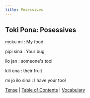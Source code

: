 ```yaml
---
title: Posessives
---
```


## Toki Pona: Posessives

moku mi
: My food

pipi sina
: Your bug

ilo jan
: someone's tool

kili ona
: their fruit

mi jo ilo sina
: I have your tool

[Tense](08Tense.md) | [Table of Contents](toc.md) | [Vocabulary](10Vocabulary.md)